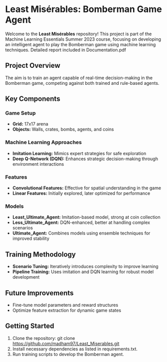 # Least Misérables: Bomberman Game Agent

Welcome to the **Least Misérables** repository! This project is part of the Machine Learning Essentials Summer 2023 course, focusing on developing an intelligent agent to play the Bomberman game using machine learning techniques. Detailed report included in Documentation.pdf

## Project Overview

The aim is to train an agent capable of real-time decision-making in the Bomberman game, competing against both trained and rule-based agents.

## Key Components

### Game Setup

- **Grid:** 17x17 arena
- **Objects:** Walls, crates, bombs, agents, and coins

### Machine Learning Approaches

- **Imitation Learning:** Mimics expert strategies for safe exploration
- **Deep Q-Network (DQN):** Enhances strategic decision-making through environment interactions

### Features

- **Convolutional Features:** Effective for spatial understanding in the game
- **Linear Features:** Initially explored, later optimized for performance

### Models

- **Least_Ultimate_Agent:** Imitation-based model, strong at coin collection
- **Less_Ultimate_Agent:** DQN-enhanced, better at handling complex scenarios
- **Ultimate_Agent:** Combines models using ensemble techniques for improved stability

## Training Methodology

- **Scenario Tuning:** Iteratively introduces complexity to improve learning
- **Pipeline Training:** Uses imitation and DQN learning for robust model development

## Future Improvements

- Fine-tune model parameters and reward structures
- Optimize feature extraction for dynamic game states

## Getting Started

1. Clone the repository:
   git clone https://github.com/madham97/Least_Miserables.git
2. Install necessary dependencies as listed in requirements.txt.
3. Run training scripts to develop the Bomberman agent.
